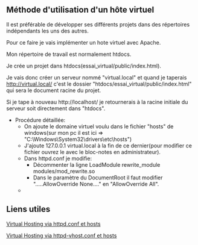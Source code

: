 ## Méthode d'utilisation d'un hôte virtuel
Il est préférable de développer ses différents projets dans des répertoires indépendants les uns des autres.

Pour ce faire je vais implémenter un hote virtuel avec Apache.

Mon répertoire de travail est normalement htdocs.

Je crée un projet dans htdocs(essai_virtual/public/index.html).

Je vais donc créer un serveur nommé  "virtual.local" et quand je taperais http://virtual.local/ c'est le dossier "htdocs/essai_virtual/public/index.html" qui sera le document racine du projet.

Si je tape à nouveau http://localhost/ je retournerais à la racine initiale du serveur soit directement dans "htdocs".



* Procédure détaillée:
	* On ajoute le domaine virtuel voulu dans le fichier "hosts" de windows(sur mon pc il est ici => "C:\Windows\System32\drivers\etc\hosts")
	* J'ajoute 127.0.0.1 virtual.local à la fin de ce dernier(pour modifier ce fichier ouvrez le avec le bloc-notes en administrateur).
	* Dans httpd.conf je modifie:
		* Décommenter la ligne LoadModule rewrite_module modules/mod_rewrite.so
		* Dans le paramètre du DocumentRoot il faut modifier ".....AllowOverride None...." en "AllowOverride All".
	* 

## Liens utiles
[Virtual Hosting via httpd.conf et hosts](https://www.commentcamarche.net/faq/10240-configurer-apache-et-windows-pour-creer-un-hote-virtuel)

[Virtual Hosting via httpd-vhost.conf et hosts](https://blog.pascal-martin.fr/public/zfstde-fr/zfbook.creating.a.local.domain.using.apache.virtual.hosts.html)